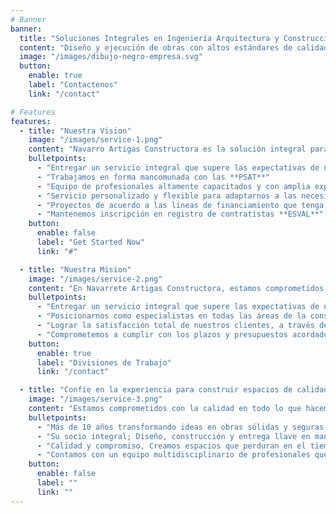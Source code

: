```yaml
---
# Banner
banner:
  title: "Soluciones Integrales en Ingeniería Arquitectura y Construccion"
  content: "Diseño y ejecución de obras con altos estándares de calidad, seguridad y eficiencia. Un equipo profesional altamente calificado y comprometido con sus clientes."
  image: "/images/dibujo-negro-empresa.svg"
  button:
    enable: true
    label: "Contactenos"
    link: "/contact"

# Features
features:
  - title: "Nuestra Vision"
    image: "/images/service-1.png"
    content: "Navarro Artigas Constructora es la solución integral para sus proyectos de construcción. Lo acompañamos desde la idea inicial hasta la entrega final, ofreciendo excelencia en cada paso."
    bulletpoints:
      - "Entregar un servicio integral que supere las expectativas de nuestros clientes"
      - "Trabajamos en forma mancomunada con las **PSAT**"
      - "Equipo de profesionales altamente capacitados y con amplia experiencia."
      - "Servicio personalizado y flexible para adaptarnos a las necesidades de cada cliente."
      - "Proyectos de acuerdo a las líneas de financiamiento que tenga **SERVIU**"
      - "Mantenemos inscripción en registro de contratistas **ESVAL**"
    button:
      enable: false
      label: "Get Started Now"
      link: "#"

  - title: "Nuestra Mision"
    image: "/images/service-2.png"
    content: "En Navarrete Artigas Constructora, estamos comprometidos con la construcción de un futuro mejor para nuestros clientes, colaboradores y la comunidad."
    bulletpoints:
      - "Entregar un servicio integral que supere las expectativas de nuestros clientes."
      - "Posicionarnos como especialistas en todas las áreas de la construcción"
      - "Lograr la satisfacción total de nuestros clientes, a través de la entrega de proyectos de alta calidad"
      - "Comprometemos a cumplir con los plazos y presupuestos acordados"
    button:
      enable: true
      label: "Divisiones de Trabajo"
      link: "/contact"

  - title: "Confíe en la experiencia para construir espacios de calidad."
    image: "/images/service-3.png"
    content: "Estamos comprometidos con la calidad en todo lo que hacemos. Nos aseguramos de que tu proyecto se ejecute de acuerdo a los más altos estándares de calidad y seguridad."
    bulletpoints:
      - "Más de 10 años transformando ideas en obras sólidas y seguras."
      - "Su socio integral; Diseño, construcción y entrega llave en mano."
      - "Calidad y compromiso, Creamos espacios que perduran en el tiempo."
      - "Contamos con un equipo multidisciplinario de profesionales que puede cubrir todas las necesidades de tu proyecto."
    button:
      enable: false
      label: ""
      link: ""
---
```

